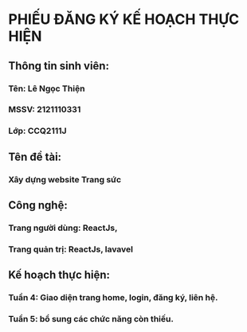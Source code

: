 <!-- Chu thich -->
<!-- Chú thích -->
# PHIẾU ĐĂNG KÝ KẾ HOẠCH THỰC HIỆN
## Thông tin sinh viên:
### Tên: Lê Ngọc Thiện 
### MSSV: 2121110331
### Lớp: CCQ2111J

## Tên đề tài:
### Xây dựng website Trang sức

## Công nghệ: 
### Trang người dùng: ReactJs,
### Trang quản trị: ReactJs, lavavel

## Kế hoạch thực hiện:
### Tuần 4: Giao diện trang home, login, đăng ký, liên hệ.
### Tuần 5: bổ sung các chức năng còn thiếu.
